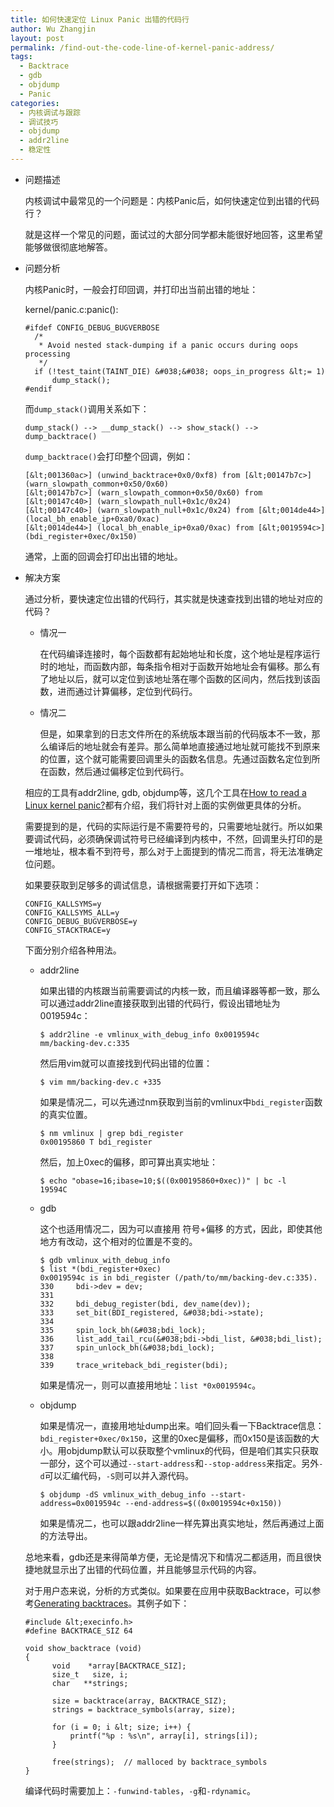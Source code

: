 ```yaml
---
title: 如何快速定位 Linux Panic 出错的代码行
author: Wu Zhangjin
layout: post
permalink: /find-out-the-code-line-of-kernel-panic-address/
tags:
  - Backtrace
  - gdb
  - objdump
  - Panic
categories:
  - 内核调试与跟踪
  - 调试技巧
  - objdump
  - addr2line
  - 稳定性
---
```

* 问题描述

  内核调试中最常见的一个问题是：内核Panic后，如何快速定位到出错的代码行？

  就是这样一个常见的问题，面试过的大部分同学都未能很好地回答，这里希望能够做很彻底地解答。

* 问题分析

  内核Panic时，一般会打印回调，并打印出当前出错的地址：

  kernel/panic.c:panic():

      #ifdef CONFIG_DEBUG_BUGVERBOSE
        /*
         * Avoid nested stack-dumping if a panic occurs during oops processing
         */
        if (!test_taint(TAINT_DIE) &#038;&#038; oops_in_progress &lt;= 1)
            dump_stack();
      #endif


  而`dump_stack()`调用关系如下：

      dump_stack() --> __dump_stack() --> show_stack() --> dump_backtrace()


  `dump_backtrace()`会打印整个回调，例如：

      [&lt;001360ac>] (unwind_backtrace+0x0/0xf8) from [&lt;00147b7c>] (warn_slowpath_common+0x50/0x60)
      [&lt;00147b7c>] (warn_slowpath_common+0x50/0x60) from [&lt;00147c40>] (warn_slowpath_null+0x1c/0x24)
      [&lt;00147c40>] (warn_slowpath_null+0x1c/0x24) from [&lt;0014de44>] (local_bh_enable_ip+0xa0/0xac)
      [&lt;0014de44>] (local_bh_enable_ip+0xa0/0xac) from [&lt;0019594c>] (bdi_register+0xec/0x150)


  通常，上面的回调会打印出出错的地址。

* 解决方案

  通过分析，要快速定位出错的代码行，其实就是快速查找到出错的地址对应的代码？

    * 情况一

      在代码编译连接时，每个函数都有起始地址和长度，这个地址是程序运行时的地址，而函数内部，每条指令相对于函数开始地址会有偏移。那么有了地址以后，就可以定位到该地址落在哪个函数的区间内，然后找到该函数，进而通过计算偏移，定位到代码行。

    * 情况二

      但是，如果拿到的日志文件所在的系统版本跟当前的代码版本不一致，那么编译后的地址就会有差异。那么简单地直接通过地址就可能找不到原来的位置，这个就可能需要回调里头的函数名信息。先通过函数名定位到所在函数，然后通过偏移定位到代码行。

  相应的工具有addr2line, gdb, objdump等，这几个工具在[How to read a Linux kernel panic?][1]都有介绍，我们将针对上面的实例做更具体的分析。

  需要提到的是，代码的实际运行是不需要符号的，只需要地址就行。所以如果要调试代码，必须确保调试符号已经编译到内核中，不然，回调里头打印的是一堆地址，根本看不到符号，那么对于上面提到的情况二而言，将无法准确定位问题。

  如果要获取到足够多的调试信息，请根据需要打开如下选项：

      CONFIG_KALLSYMS=y
      CONFIG_KALLSYMS_ALL=y
      CONFIG_DEBUG_BUGVERBOSE=y
      CONFIG_STACKTRACE=y


  下面分别介绍各种用法。

    * addr2line

      如果出错的内核跟当前需要调试的内核一致，而且编译器等都一致，那么可以通过addr2line直接获取到出错的代码行，假设出错地址为0019594c：

          $ addr2line -e vmlinux_with_debug_info 0x0019594c
          mm/backing-dev.c:335


      然后用vim就可以直接找到代码出错的位置：

          $ vim mm/backing-dev.c +335


      如果是情况二，可以先通过nm获取到当前的vmlinux中`bdi_register`函数的真实位置。

          $ nm vmlinux | grep bdi_register
          0x00195860 T bdi_register


      然后，加上0xec的偏移，即可算出真实地址：

          $ echo "obase=16;ibase=10;$((0x00195860+0xec))" | bc -l
          19594C


    * gdb

      这个也适用情况二，因为可以直接用 符号+偏移 的方式，因此，即使其他地方有改动，这个相对的位置是不变的。

          $ gdb vmlinux_with_debug_info
          $ list *(bdi_register+0xec)
          0x0019594c is in bdi_register (/path/to/mm/backing-dev.c:335).
          330     bdi->dev = dev;
          331
          332     bdi_debug_register(bdi, dev_name(dev));
          333     set_bit(BDI_registered, &#038;bdi->state);
          334
          335     spin_lock_bh(&#038;bdi_lock);
          336     list_add_tail_rcu(&#038;bdi->bdi_list, &#038;bdi_list);
          337     spin_unlock_bh(&#038;bdi_lock);
          338
          339     trace_writeback_bdi_register(bdi);


      如果是情况一，则可以直接用地址：`list *0x0019594c`。

    * objdump

      如果是情况一，直接用地址dump出来。咱们回头看一下Backtrace信息：`bdi_register+0xec/0x150`，这里的0xec是偏移，而0x150是该函数的大小。用objdump默认可以获取整个vmlinux的代码，但是咱们其实只获取一部分，这个可以通过`--start-address`和`--stop-address`来指定。另外`-d`可以汇编代码，`-S`则可以并入源代码。

          $ objdump -dS vmlinux_with_debug_info --start-address=0x0019594c --end-address=$((0x0019594c+0x150))


      如果是情况二，也可以跟addr2line一样先算出真实地址，然后再通过上面的方法导出。

  总地来看，gdb还是来得简单方便，无论是情况下和情况二都适用，而且很快捷地就显示出了出错的代码位置，并且能够显示代码的内容。

  对于用户态来说，分析的方式类似。如果要在应用中获取Backtrace，可以参考[Generating backtraces][2]。其例子如下：

      #include &lt;execinfo.h>
      #define BACKTRACE_SIZ 64
      
      void show_backtrace (void)
      {
            void    *array[BACKTRACE_SIZ];
            size_t   size, i;
            char   **strings;
      
            size = backtrace(array, BACKTRACE_SIZ);
            strings = backtrace_symbols(array, size);
      
            for (i = 0; i &lt; size; i++) {
                printf("%p : %s\n", array[i], strings[i]);
            }
      
            free(strings);  // malloced by backtrace_symbols
      }


  编译代码时需要加上：`-funwind-tables`，`-g`和`-rdynamic`。




 [1]: http://stackoverflow.com/questions/13468286/how-to-read-a-linux-kernel-panic
 [2]: http://www.stlinux.com/devel/debug/backtrace

